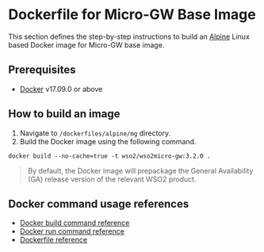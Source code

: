 # Dockerfile for Micro-GW Base Image #

This section defines the step-by-step instructions to build an [Alpine](https://hub.docker.com/_/alpine/) Linux based Docker image for Micro-GW base image.

## Prerequisites

* [Docker](https://www.docker.com/get-docker) v17.09.0 or above

## How to build an image

1. Navigate to `/dockerfiles/alpine/mg` directory.
2. Build the Docker image using the following command.

```docker build --no-cache=true -t wso2/wso2micro-gw:3.2.0 .```
   
> By default, the Docker image will prepackage the General Availability (GA) release version of the relevant WSO2 product.

## Docker command usage references

* [Docker build command reference](https://docs.docker.com/engine/reference/commandline/build/)
* [Docker run command reference](https://docs.docker.com/engine/reference/run/)
* [Dockerfile reference](https://docs.docker.com/engine/reference/builder/)